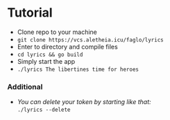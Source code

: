 # Tutorial

- Clone repo to your machine
- `git clone https://vcs.aletheia.icu/faglo/lyrics`
- Enter to directory and compile files
- `cd lyrics && go build`
- Simply start the app
- `./lyrics The libertines time for heroes`
### Additional
- _You can delete your token by starting like that:_ \
`./lyrics --delete`

